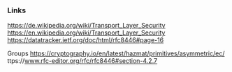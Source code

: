 ### Links

https://de.wikipedia.org/wiki/Transport_Layer_Security
https://en.wikipedia.org/wiki/Transport_Layer_Security
https://datatracker.ietf.org/doc/html/rfc8446#page-16


Groups
https://cryptography.io/en/latest/hazmat/primitives/asymmetric/ec/
ttps://www.rfc-editor.org/rfc/rfc8446#section-4.2.7